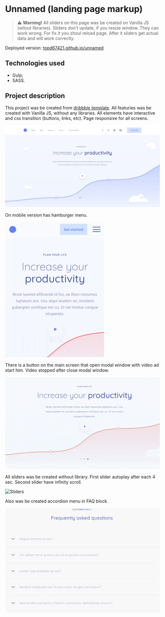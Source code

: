# Unnamed (landing page markup)

> :warning: **Warning!** All sliders on this page was be created on Vanilla JS (witout libraries). Sliders don't update, if you resize window. They can work wrong. For fix it you shoul reload page. After it sliders get actual data and will work correctly.

Deployed version: [tppd67421.github.io/unnamed](https://tppd67421.github.io/unnamed/)

## Technologies used

- Gulp;
- SASS.

## Project description

This project was be created from [dribbble template](https://dribbble.com/shots/4609742--Clean-and-simple-website-freebie). All featuries was be created with Vanilla JS, without any libraries. All elements have interactive and css transition (buttons, links, etc). Page responsive for all screens.

![Preview](./doc/preview.jpg)

On mobile version has hamburger menu.

![Hamburger menu](./doc/hamburger-menu.gif)

There is a button on the main screen that open modal window with video ad start him. Video stopped after close modal window.

![Video](./doc/video.gif)

All sliders was be created without library. First slider autoplay after each 4 sec. Second slider have infinity scroll.

![Sliders](./doc/sliders.gif)

Also was be created accordion menu in FAQ block.

![Accordion](./doc/accordion.gif)
